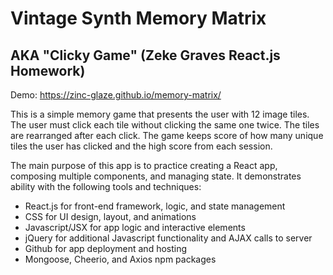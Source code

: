 # Vintage Synth Memory Matrix
## AKA "Clicky Game" (Zeke Graves React.js Homework)

Demo:  https://zinc-glaze.github.io/memory-matrix/

This is a simple memory game that presents the user with 12 image tiles. The user must click each tile without clicking the same one twice. The tiles are rearranged after each click. The game keeps score of how many unique tiles the user has clicked and the high score from each session.  

The main purpose of this app is to practice creating a React app, composing multiple components, and managing state. It demonstrates ability with the following tools and techniques:
  * React.js for front-end framework, logic, and state management
  * CSS for UI design, layout, and animations
  * Javascript/JSX for app logic and interactive elements
  * jQuery for additional Javascript functionality and AJAX calls to server
  * Github for app deployment and hosting
  * Mongoose, Cheerio, and Axios npm packages

